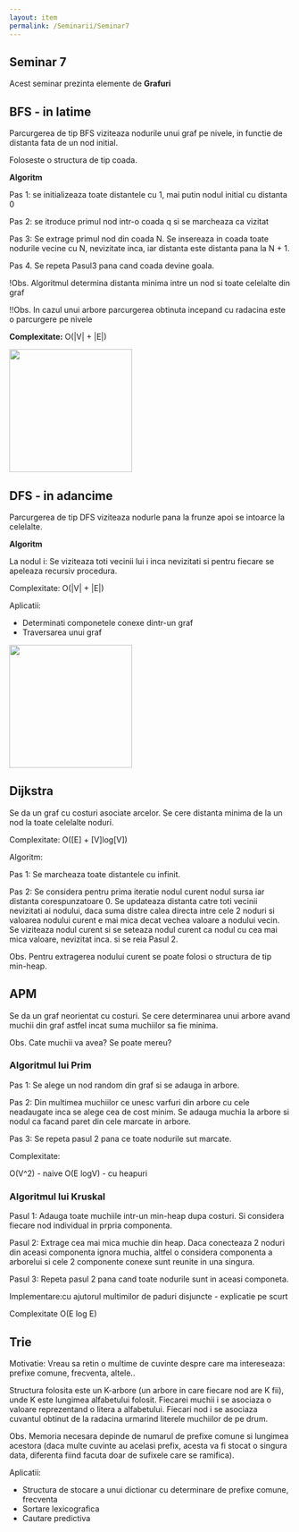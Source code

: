```yaml
---
layout: item
permalink: /Seminarii/Seminar7
---
```


## Seminar 7

Acest seminar prezinta elemente de **Grafuri**

## BFS - in latime

Parcurgerea de tip BFS viziteaza nodurile unui graf pe nivele, in functie de distanta fata de un nod initial.

Foloseste o structura de tip coada.

**Algoritm**

Pas 1: se initializeaza toate distantele cu 1, mai putin nodul initial cu distanta 0

Pas 2: se itroduce primul nod intr-o coada q si se marcheaza ca vizitat

Pas 3: Se extrage primul nod din coada N. Se insereaza in coada toate nodurile vecine cu N, nevizitate inca, iar distanta este distanta pana la N + 1.

Pas 4. Se repeta Pasul3 pana cand coada devine goala.

!Obs. Algoritmul determina distanta minima intre un nod si toate celelalte din graf

!!Obs. In cazul unui arbore parcurgerea obtinuta incepand cu radacina este o parcurgere pe nivele

**Complexitate:** O(|V| + |E|)

<img src="/ASD/images/bfs.jpg"  height="220">


## DFS - in adancime

Parcurgerea de tip DFS viziteaza nodurle pana la frunze apoi se intoarce la celelalte.

**Algoritm** 

La nodul i: Se viziteaza toti vecinii lui i inca nevizitati si pentru fiecare se apeleaza recursiv procedura.

Complexitate: O(|V| + |E|)

Aplicatii:

- Determinati componetele conexe dintr-un graf
- Traversarea unui graf


<img src="/ASD/images/dfs.jpg"  height="220">


## Dijkstra

Se da un graf cu costuri asociate arcelor. Se cere distanta minima de la un nod la toate celelalte noduri.

Complexitate: O([E] + [V]log[V])

Algoritm:

Pas 1: Se marcheaza toate distantele cu infinit.

Pas 2: Se considera pentru prima iteratie nodul curent nodul sursa iar distanta corespunzatoare 0. Se updateaza distanta catre toti vecinii nevizitati ai nodului, daca suma distre calea directa intre cele 2 noduri si valoarea nodului curent e mai mica decat vechea valoare a nodului vecin. Se viziteaza nodul curent si se seteaza nodul curent ca nodul cu cea mai mica valoare, nevizitat inca. si se reia Pasul 2.

Obs. Pentru extragerea nodului curent se poate folosi o structura de tip min-heap.

## APM

Se da un graf neorientat cu costuri. Se cere determinarea unui arbore avand muchii din graf astfel incat suma muchiilor sa fie minima.

Obs. Cate muchii va avea? Se poate mereu?

### Algoritmul lui Prim

Pas 1: Se alege un nod random din graf si se adauga in arbore.

Pas 2: Din multimea muchiilor ce unesc varfuri din arbore cu cele neadaugate inca se alege cea de cost minim. Se adauga muchia la arbore si nodul ca facand paret din cele marcate in arbore.

Pas 3: Se repeta pasul 2 pana ce toate nodurile sut marcate.

Complexitate: 

O(V^2) - naive
O(E logV) - cu heapuri

### Algoritmul lui Kruskal

Pasul 1: Adauga toate muchiile intr-un min-heap dupa costuri. Si considera fiecare nod individual in prpria componenta.

Pasul 2: Extrage cea mai mica muchie din heap. Daca conecteaza 2 noduri din aceasi componenta ignora muchia, altfel o considera componenta a arborelui si cele 2 componente conexe sunt reunite in una singura.

Pasul 3: Repeta pasul 2 pana cand toate nodurile sunt in aceasi componeta.
 
Implementare:cu ajutorul multimilor de paduri disjuncte - explicatie pe scurt

Complexitate O(E log E)


## Trie

Motivatie: Vreau sa retin o multime de cuvinte despre care ma intereseaza: prefixe comune, frecventa, altele..

Structura folosita este un K-arbore (un arbore in care fiecare nod are K fii), unde K este lungimea alfabetului folosit. Fiecarei muchii i se asociaza o valoare reprezentand o litera a alfabetului. Fiecari nod i se asociaza cuvantul obtinut de la radacina urmarind literele muchiilor de pe drum.

Obs. Memoria necesara depinde de numarul de prefixe comune si lungimea acestora (daca multe cuvinte au acelasi prefix, acesta va fi stocat o singura data, diferenta fiind facuta doar de sufixele care se ramifica).

Aplicatii:

- Structura de stocare a unui dictionar cu determinare de prefixe comune, frecventa
- Sortare lexicografica
- Cautare predictiva
